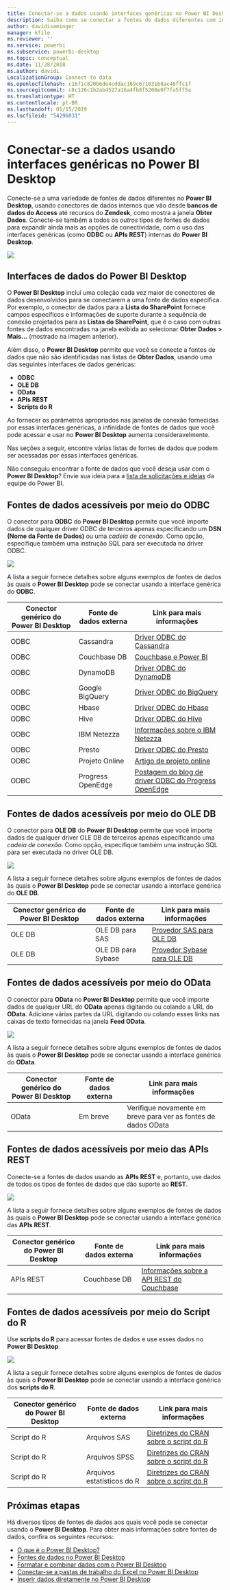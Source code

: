 ```yaml
---
title: Conectar-se a dados usando interfaces genéricas no Power BI Desktop
description: Saiba como se conectar a fontes de dados diferentes com interfaces genéricas no Power BI Desktop
author: davidiseminger
manager: kfile
ms.reviewer: ''
ms.service: powerbi
ms.subservice: powerbi-desktop
ms.topic: conceptual
ms.date: 11/28/2018
ms.author: davidi
LocalizationGroup: Connect to data
ms.openlocfilehash: c1671c820b6de4cddac169c67103168ac46ffc1f
ms.sourcegitcommit: c8c126c1b2ab4527a16a4fb8f5208e0f7fa5ff5a
ms.translationtype: HT
ms.contentlocale: pt-BR
ms.lasthandoff: 01/15/2019
ms.locfileid: "54296031"
---
```

# <a name="connect-to-data-using-generic-interfaces-in-power-bi-desktop"></a>Conectar-se a dados usando interfaces genéricas no Power BI Desktop
Conecte-se a uma variedade de fontes de dados diferentes no **Power BI Desktop**, usando conectores de dados internos que vão desde **bancos de dados do Access** até recursos do **Zendesk**, como mostra a janela **Obter Dados**. Conecte-se também a todos os *outros* tipos de fontes de dados para expandir ainda mais as opções de conectividade, com o uso das interfaces genéricas (como **ODBC** ou **APIs REST**) internas do **Power BI Desktop**.

![](media/desktop-connect-using-generic-interfaces/generic-data-interfaces_1.png)

## <a name="power-bi-desktop-data-interfaces"></a>Interfaces de dados do Power BI Desktop
O **Power BI Desktop** inclui uma coleção cada vez maior de conectores de dados desenvolvidos para se conectarem a uma fonte de dados específica. Por exemplo, o conector de dados para a **Lista do SharePoint** fornece campos específicos e informações de suporte durante a sequência de conexão projetados para as **Listas do SharePoint**, que é o caso com outras fontes de dados encontradas na janela exibida ao selecionar **Obter Dados > Mais...** (mostrado na imagem anterior).

Além disso, o **Power BI Desktop** permite que você se conecte a fontes de dados que não são identificadas nas listas de **Obter Dados**, usando uma das seguintes interfaces de dados genéricas:

* **ODBC**
* **OLE DB**
* **OData**
* **APIs REST**
* **Scripts do R**

Ao fornecer os parâmetros apropriados nas janelas de conexão fornecidas por essas interfaces genéricas, a infinidade de fontes de dados que você pode acessar e usar no **Power BI Desktop** aumenta consideravelmente.

Nas seções a seguir, encontre várias listas de fontes de dados que podem ser acessadas por essas interfaces genéricas.

Não conseguiu encontrar a fonte de dados que você deseja usar com o **Power BI Desktop**? Envie sua ideia para a [lista de solicitações e ideias](https://ideas.powerbi.com/) da equipe do Power BI.

## <a name="data-sources-accessible-through-odbc"></a>Fontes de dados acessíveis por meio do ODBC
O conector para **ODBC** do **Power BI Desktop** permite que você importe dados de qualquer driver ODBC de terceiros apenas especificando um **DSN (Nome da Fonte de Dados)** ou uma *cadeia de conexão*. Como opção, especifique também uma instrução SQL para ser executada no driver ODBC.

![](media/desktop-connect-using-generic-interfaces/generic-data-interfaces_2.png)

A lista a seguir fornece detalhes sobre alguns exemplos de fontes de dados às quais o **Power BI Desktop** pode se conectar usando a interface genérica do **ODBC**.

| Conector genérico do Power BI Desktop | Fonte de dados externa | Link para mais informações |
| --- | --- | --- |
| ODBC |Cassandra |[Driver ODBC do Cassandra](http://www.simba.com/drivers/cassandra-odbc-jdbc/) |
| ODBC |Couchbase DB |[Couchbase e Power BI](https://powerbi.microsoft.com/en-us/blog/visualizing-data-from-couchbase-server-v4-using-power-bi/) |
| ODBC |DynamoDB |[Driver ODBC do DynamoDB](http://www.simba.com/drivers/dynamodb-odbc-jdbc/) |
| ODBC |Google BigQuery |[Driver ODBC do BigQuery](http://www.simba.com/drivers/bigquery-odbc-jdbc/) |
| ODBC |Hbase |[Driver ODBC do Hbase](http://www.simba.com/drivers/hbase-odbc-jdbc/) |
| ODBC |Hive |[Driver ODBC do Hive](http://www.simba.com/drivers/hive-odbc-jdbc/) |
| ODBC |IBM Netezza |[Informações sobre o IBM Netezza](https://www.ibm.com/support/knowledgecenter/SSULQD_7.2.1/com.ibm.nz.datacon.doc/c_datacon_plg_overview.html) |
| ODBC |Presto |[Driver ODBC do Presto](http://www.simba.com/drivers/presto-odbc-jdbc/) |
| ODBC |Projeto Online |[Artigo de projeto online](desktop-project-online-connect-to-data.md) |
| ODBC |Progress OpenEdge |[Postagem do blog de driver ODBC do Progress OpenEdge](https://na01.safelinks.protection.outlook.com/?url=https%3A%2F%2Fwww.progress.com%2Fblogs%2Fconnect-microsoft-power-bi-to-openedge-via-odbc-driver&data=02%7C01%7CMatt.Masson%40microsoft.com%7C5e63742e6c454308b58a08d4034b5923%7C72f988bf86f141af91ab2d7cd011db47%7C1%7C0%7C636137069555329811&sdata=gSu2Rq3vZ0uBVOgjaXxd8Y3uBf%2B8DidX6PG33jwAduY%3D&reserved=0) |

## <a name="data-sources-accessible-through-ole-db"></a>Fontes de dados acessíveis por meio do OLE DB
O conector para **OLE DB** do **Power BI Desktop** permite que você importe dados de qualquer driver OLE DB de terceiros apenas especificando uma *cadeia de conexão*. Como opção, especifique também uma instrução SQL para ser executada no driver OLE DB.

![](media/desktop-connect-using-generic-interfaces/generic-data-interfaces_3.png)

A lista a seguir fornece detalhes sobre alguns exemplos de fontes de dados às quais o **Power BI Desktop** pode se conectar usando a interface genérica do **OLE DB**.

| Conector genérico do Power BI Desktop | Fonte de dados externa | Link para mais informações |
| --- | --- | --- |
| OLE DB |OLE DB para SAS |[Provedor SAS para OLE DB](https://support.sas.com/downloads/package.htm?pid=648) |
| OLE DB |OLE DB para Sybase |[Provedor Sybase para OLE DB](http://infocenter.sybase.com/help/index.jsp?topic=/com.sybase.infocenter.dc35888.1550/doc/html/jon1256941734395.html) |

## <a name="data-sources-accessible-through-odata"></a>Fontes de dados acessíveis por meio do OData
O conector para **OData** no **Power BI Desktop** permite que você importe dados de qualquer URL do **OData** apenas digitando ou colando a URL do **OData**. Adicione várias partes da URL digitando ou colando esses links nas caixas de texto fornecidas na janela **Feed OData**.

![](media/desktop-connect-using-generic-interfaces/generic-data-interfaces_4.png)

A lista a seguir fornece detalhes sobre alguns exemplos de fontes de dados às quais o **Power BI Desktop** pode se conectar usando a interface genérica do **OData**.

| Conector genérico do Power BI Desktop | Fonte de dados externa | Link para mais informações |
| --- | --- | --- |
| OData |Em breve |Verifique novamente em breve para ver as fontes de dados OData |

## <a name="data-sources-accessible-through-rest-apis"></a>Fontes de dados acessíveis por meio das APIs REST
Conecte-se a fontes de dados usando as **APIs REST** e, portanto, use dados de todos os tipos de fontes de dados que dão suporte ao **REST**.

![](media/desktop-connect-using-generic-interfaces/generic-data-interfaces_5.png)

A lista a seguir fornece detalhes sobre alguns exemplos de fontes de dados às quais o **Power BI Desktop** pode se conectar usando a interface genérica das **APIs REST**.

| Conector genérico do Power BI Desktop | Fonte de dados externa | Link para mais informações |
| --- | --- | --- |
| APIs REST |Couchbase DB |[Informações sobre a API REST do Couchbase](https://powerbi.microsoft.com/en-us/blog/visualizing-data-from-couchbase-server-v4-using-power-bi/) |

## <a name="data-sources-accessible-through-r-script"></a>Fontes de dados acessíveis por meio do Script do R
Use **scripts do R** para acessar fontes de dados e use esses dados no **Power BI Desktop**.

![](media/desktop-connect-using-generic-interfaces/r-scripts-2.png)

A lista a seguir fornece detalhes sobre alguns exemplos de fontes de dados às quais o **Power BI Desktop** pode se conectar usando a interface genérica dos **scripts do R**.

| Conector genérico do Power BI Desktop | Fonte de dados externa | Link para mais informações |
| --- | --- | --- |
| Script do R |Arquivos SAS |[Diretrizes do CRAN sobre o script do R](https://cran.r-project.org/doc/manuals/R-data.html) |
| Script do R |Arquivos SPSS |[Diretrizes do CRAN sobre o script do R](https://cran.r-project.org/doc/manuals/R-data.html) |
| Script do R |Arquivos estatísticos do R |[Diretrizes do CRAN sobre o script do R](https://cran.r-project.org/doc/manuals/R-data.html) |

## <a name="next-steps"></a>Próximas etapas
Há diversos tipos de fontes de dados aos quais você pode se conectar usando o **Power BI Desktop**. Para obter mais informações sobre fontes de dados, confira os seguintes recursos:

* [O que é o Power BI Desktop?](desktop-what-is-desktop.md)
* [Fontes de dados no Power BI Desktop](desktop-data-sources.md)
* [Formatar e combinar dados com o Power BI Desktop](desktop-shape-and-combine-data.md)
* [Conectar-se a pastas de trabalho do Excel no Power BI Desktop](desktop-connect-excel.md)   
* [Inserir dados diretamente no Power BI Desktop](desktop-enter-data-directly-into-desktop.md)   


